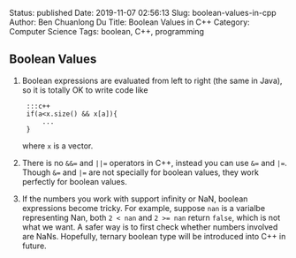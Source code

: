 Status: published
Date: 2019-11-07 02:56:13
Slug: boolean-values-in-cpp
Author: Ben Chuanlong Du
Title: Boolean Values in C++
Category: Computer Science
Tags: boolean, C++, programming

## Boolean Values

1. Boolean expressions are evaluated from left to right (the same in Java),
    so it is totally OK to write code like 

        :::c++
        if(a<x.size() && x[a]){
            ...
        }

    where `x` is a vector.

2. There is no `&&=` and `||=` operators in C++,
    instead you can use `&=` and `|=`.
    Though `&=` and `|=` are not specially for boolean values, 
    they work perfectly for boolean values.

3. If the numbers you work with support infinity or NaN, 
    boolean expressions become tricky. 
    For example, suppose `nan` is a varialbe representing Nan,
    both `2 < nan` and `2 >= nan` return `false`,
    which is not what we want. 
    A safer way is to first check whether numbers involved are NaNs. 
    Hopefully, ternary boolean type will be introduced into C++ in future. 

